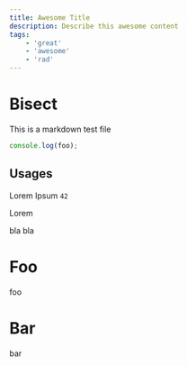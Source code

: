 ```yaml
---
title: Awesome Title
description: Describe this awesome content
tags:
    - 'great'
    - 'awesome'
    - 'rad'
---
```


# Bisect

This is a markdown test file

```javascript
console.log(foo);
```

## Usages

Lorem Ipsum `42`

Lorem

bla bla

# Foo

foo

# Bar

bar
